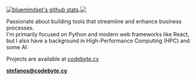 
<a href="https://github.com/anuraghazra/github-readme-stats">
  <img align="center" src="https://github-readme-stats.vercel.app/api?username=bluemindset&count_private=false&show_icons=true" alt="bluemindset's github stats" />
</a>

<a href="https://github.com/anuraghazra/github-readme-stats">
  <!-- Change the `github-readme-stats.anuraghazra1.vercel.app` to `github-readme-stats.vercel.app`  -->
  <img align="center" src="https://github-readme-stats.vercel.app/api/top-langs/?username=bluemindset&layout=compact&langs_count=6" />
</a>

<!--
[![bluemindset's github stats](https://github-readme-stats.vercel.app/api?username=bluemindset&include_all_commits=true&show_icons=true)](https://github.com/bluemindset)


[![Top Langs](https://github-readme-stats.vercel.app/api/top-langs/?username=bluemindset&layout=compact&hide=TeX)](https://github.com/anuraghazra/github-readme-stats)
-->
<p>Passionate about building tools that streamline and enhance business processes.<br>
I'm primarily focused on Python and modern web frameworks like React, but I also have a background in High-Performance Computing (HPC) and some AI.</p>

Projects are available at [codebyte.cy](https://codebyte.cy)

**stefanos@codebyte.cy**
